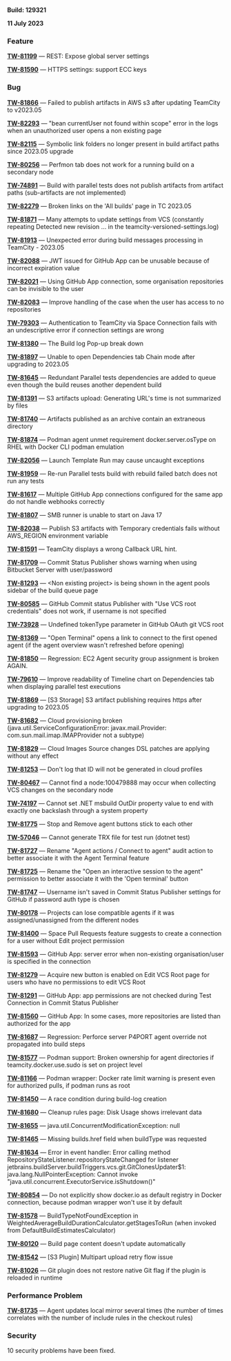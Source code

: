 [//]: # (title: TeamCity 2023.05.1 Release Notes)
[//]: # (auxiliary-id: TeamCity 2023.05.1 Release Notes)

__Build: 129321__

__11 July 2023__


<!--project: TeamCity Fix versions: {2023.05.1 (129321)} #Fixed visible to: {All Users} -{Trunk issue}-->

### Feature

**[TW-81199](https://youtrack.jetbrains.com/issue/TW-81199/REST-Expose-global-server-settings)** — REST: Expose global server settings

**[TW-81590](https://youtrack.jetbrains.com/issue/TW-81590)** — HTTPS settings: support ECC keys

### Bug

**[TW-81866](https://youtrack.jetbrains.com/issue/TW-81866)** — Failed to publish artifacts in AWS s3 after updating TeamCity to v2023.05

**[TW-82293](https://youtrack.jetbrains.com/issue/TW-82293/bean-currentUser-not-found-within-scope-error-in-the-logs-when-an-unauthorized-user-opens-a-non-existing-page)** — "bean currentUser not found within scope" error in the logs when an unauthorized user opens a non existing page

**[TW-82115](https://youtrack.jetbrains.com/issue/TW-82115/Symbolic-link-folders-no-longer-present-in-build-artifact-paths-since-2023.05-upgrade)** — Symbolic link folders no longer present in build artifact paths since 2023.05 upgrade

**[TW-80256](https://youtrack.jetbrains.com/issue/TW-80256/Perfmon-tab-does-not-work-for-a-running-build-on-a-secondary-node)** — Perfmon tab does not work for a running build on a secondary node

**[TW-74891](https://youtrack.jetbrains.com/issue/TW-74891/Build-with-parallel-tests-does-not-publish-artifacts-from-artifact-paths-sub-artifacts-are-not-implemented)** — Build with parallel tests does not publish artifacts from artifact paths (sub-artifacts are not implemented)

**[TW-82279](https://youtrack.jetbrains.com/issue/TW-82279/Broken-links-on-the-All-builds-page-in-TC-2023.05)** — Broken links on the 'All builds' page in TC 2023.05

**[TW-81871](https://youtrack.jetbrains.com/issue/TW-81871/Many-attempts-to-update-settings-from-VCS-constantly-repeating-Detected-new-revision-...-in-the-teamcity-versioned-settings.log)** — Many attempts to update settings from VCS (constantly repeating Detected new revision ... in the teamcity-versioned-settings.log)

**[TW-81913](https://youtrack.jetbrains.com/issue/TW-81913/Unexpected-error-during-build-messages-processing-in-TeamCity-2023.05)** — Unexpected error during build messages processing in TeamCity - 2023.05

**[TW-82088](https://youtrack.jetbrains.com/issue/TW-82088/JWT-issued-for-GitHub-App-can-be-unusable-because-of-incorrect-expiration-value)** — JWT issued for GitHub App can be unusable because of incorrect expiration value

**[TW-82021](https://youtrack.jetbrains.com/issue/TW-82021/Using-GitHub-App-connection-some-organisation-repositories-can-be-invisible-to-the-user)** — Using GitHub App connection, some organisation repositories can be invisible to the user

**[TW-82083](https://youtrack.jetbrains.com/issue/TW-82083/Improve-handling-of-the-case-when-the-user-has-access-to-no-repositories)** — Improve handling of the case when the user has access to no repositories

**[TW-79303](https://youtrack.jetbrains.com/issue/TW-79303/Authentication-to-TeamCity-via-Space-Connection-fails-with-an-undescriptive-error-if-connection-settings-are-wrong)** — Authentication to TeamCity via Space Connection fails with an undescriptive error if connection settings are wrong

**[TW-81380](https://youtrack.jetbrains.com/issue/TW-81380/The-Build-log-Pop-up-break-down)** — The Build log Pop-up break down

**[TW-81897](https://youtrack.jetbrains.com/issue/TW-81897/Unable-to-open-Dependencies-tab-Chain-mode-after-upgrading-to-2023.05)** — Unable to open Dependencies tab Chain mode after upgrading to 2023.05

**[TW-81645](https://youtrack.jetbrains.com/issue/TW-81645/Redundant-Parallel-tests-dependencies-are-added-to-queue-even-though-the-build-reuses-another-dependent-build)** — Redundant Parallel tests dependencies are added to queue even though the build reuses another dependent build

**[TW-81391](https://youtrack.jetbrains.com/issue/TW-81391/S3-artifacts-upload-Generating-URLs-time-is-not-summarized-by-files)** — S3 artifacts upload: Generating URL's time is not summarized by files

**[TW-81740](https://youtrack.jetbrains.com/issue/TW-81740/Artifacts-published-as-an-archive-contain-an-extraneous-directory)** — Artifacts published as an archive contain an extraneous directory

**[TW-81874](https://youtrack.jetbrains.com/issue/TW-81874/Podman-agent-unmet-requirement-docker.server.osType-on-RHEL-with-Docker-CLI-podman-emulation)** — Podman agent unmet requirement docker.server.osType on RHEL with Docker CLI podman emulation

**[TW-82056](https://youtrack.jetbrains.com/issue/TW-82056/Launch-Template-Run-may-cause-uncaught-exceptions)** — Launch Template Run may cause uncaught exceptions

**[TW-81959](https://youtrack.jetbrains.com/issue/TW-81959/Re-run-Parallel-tests-build-with-rebuild-failed-batch-does-not-run-any-tests)** — Re-run Parallel tests build with rebuild failed batch does not run any tests

**[TW-81617](https://youtrack.jetbrains.com/issue/TW-81617/Multiple-GitHub-App-connections-configured-for-the-same-app-do-not-handle-webhooks-correctly)** — Multiple GitHub App connections configured for the same app do not handle webhooks correctly

**[TW-81807](https://youtrack.jetbrains.com/issue/TW-81807/SMB-runner-is-unable-to-start-on-Java-17)** — SMB runner is unable to start on Java 17

**[TW-82038](https://youtrack.jetbrains.com/issue/TW-82038/Publish-S3-artifacts-with-Temporary-credentials-fails-without-AWSREGION-environment-variable)** — Publish S3 artifacts with Temporary credentials fails without AWS_REGION environment variable

**[TW-81591](https://youtrack.jetbrains.com/issue/TW-81591/TeamCity-displays-a-wrong-Callback-URL-hint.)** — TeamCity displays a wrong Callback URL hint.

**[TW-81709](https://youtrack.jetbrains.com/issue/TW-81709/Commit-Status-Publisher-shows-warning-when-using-Bitbucket-Server-with-user-password)** — Commit Status Publisher shows warning when using Bitbucket Server with user/password

**[TW-81293](https://youtrack.jetbrains.com/issue/TW-81293/Non-existing-project-is-being-shown-in-the-agent-pools-sidebar-of-the-build-queue-page)** — &lt;Non existing project> is being shown in the agent pools sidebar of the build queue page

**[TW-80585](https://youtrack.jetbrains.com/issue/TW-80585/GitHub-Commit-status-Publisher-with-Use-VCS-root-credentials-does-not-work-if-username-is-not-specified)** — GitHub Commit status Publisher with "Use VCS root credentials" does not work, if username is not specified

**[TW-73928](https://youtrack.jetbrains.com/issue/TW-73928/Undefined-tokenType-parameter-in-GitHub-OAuth-git-VCS-root)** — Undefined tokenType parameter in GitHub OAuth git VCS root

**[TW-81369](https://youtrack.jetbrains.com/issue/TW-81369/Open-Terminal-opens-a-link-to-connect-to-the-first-opened-agent-if-the-agent-overview-wasnt-refreshed-before-opening)** — "Open Terminal" opens a link to connect to the first opened agent (if the agent overview wasn't refreshed before opening)

**[TW-81850](https://youtrack.jetbrains.com/issue/TW-81850/Regression-EC2-Agent-security-group-assignment-is-broken-AGAIN.)** — Regression: EC2 Agent security group assignment is broken AGAIN.

**[TW-79610](https://youtrack.jetbrains.com/issue/TW-79610/Improve-readability-of-Timeline-chart-on-Dependencies-tab-when-displaying-parallel-test-executions)** — Improve readability of Timeline chart on Dependencies tab when displaying parallel test executions

**[TW-81869](https://youtrack.jetbrains.com/issue/TW-81869/S3-Storage-S3-artifact-publishing-requires-https-after-upgrading-to-2023.05)** — [S3 Storage] S3 artifact publishing requires https after upgrading to 2023.05

**[TW-81682](https://youtrack.jetbrains.com/issue/TW-81682/Cloud-provisioning-broken-java.util.ServiceConfigurationError-javax.mail.Provider-com.sun.mail.imap.IMAPProvider-not-a-subtype)** — Cloud provisioning broken (java.util.ServiceConfigurationError: javax.mail.Provider: com.sun.mail.imap.IMAPProvider not a subtype)

**[TW-81829](https://youtrack.jetbrains.com/issue/TW-81829/Cloud-Images-Source-changes-DSL-patches-are-applying-without-any-effect)** — Cloud Images Source changes DSL patches are applying without any effect

**[TW-81253](https://youtrack.jetbrains.com/issue/TW-81253/Dont-log-that-ID-will-not-be-generated-in-cloud-profiles)** — Don't log that ID will not be generated in cloud profiles

**[TW-80467](https://youtrack.jetbrains.com/issue/TW-80467/Cannot-find-a-node100479888-may-occur-when-collecting-VCS-changes-on-the-secondary-node)** — Cannot find a node:100479888 may occur when collecting VCS changes on the secondary node

**[TW-74197](https://youtrack.jetbrains.com/issue/TW-74197/Cannot-set-.NET-msbuild-OutDir-property-value-to-end-with-exactly-one-backslash-through-a-system-property)** — Cannot set .NET msbuild OutDir property value to end with exactly one backslash through a system property

**[TW-81775](https://youtrack.jetbrains.com/issue/TW-81775/Stop-and-Remove-agent-buttons-stick-to-each-other)** — Stop and Remove agent buttons stick to each other

**[TW-57046](https://youtrack.jetbrains.com/issue/TW-57046/Cannot-generate-TRX-file-for-test-run-dotnet-test)** — Cannot generate TRX file for test run (dotnet test)

**[TW-81727](https://youtrack.jetbrains.com/issue/TW-81727/Rename-Agent-actions-Connect-to-agent-audit-action-to-better-associate-it-with-the-Agent-Terminal-feature)** — Rename "Agent actions / Connect to agent" audit action to better associate it with the Agent Terminal feature

**[TW-81725](https://youtrack.jetbrains.com/issue/TW-81725/Rename-the-Open-an-interactive-session-to-the-agent-permission-to-better-associate-it-with-the-Open-terminal-button)** — Rename the "Open an interactive session to the agent" permission to better associate it with the 'Open terminal' button

**[TW-81747](https://youtrack.jetbrains.com/issue/TW-81747/Username-isnt-saved-in-Commit-Status-Publisher-settings-for-GitHub-if-password-auth-type-is-chosen)** — Username isn't saved in Commit Status Publisher settings for GitHub if password auth type is chosen

**[TW-80178](https://youtrack.jetbrains.com/issue/TW-80178/Projects-can-lose-compatible-agents-if-it-was-assigned-unassigned-from-the-different-nodes)** — Projects can lose compatible agents if it was assigned/unassigned from the different nodes

**[TW-81400](https://youtrack.jetbrains.com/issue/TW-81400/Space-Pull-Requests-feature-suggests-to-create-a-connection-for-a-user-without-Edit-project-permission)** — Space Pull Requests feature suggests to create a connection for a user without Edit project permission

**[TW-81593](https://youtrack.jetbrains.com/issue/TW-81593/GitHub-App-server-error-when-non-existing-organisation-user-is-specified-in-the-connection)** — GitHub App: server error when non-existing organisation/user is specified in the connection

**[TW-81279](https://youtrack.jetbrains.com/issue/TW-81279/Acquire-new-button-is-enabled-on-Edit-VCS-Root-page-for-users-who-have-no-permissions-to-edit-VCS-Root)** — Acquire new button is enabled on Edit VCS Root page for users who have no permissions to edit VCS Root

**[TW-81291](https://youtrack.jetbrains.com/issue/TW-81291/GitHub-App-app-permissions-are-not-checked-during-Test-Connection-in-Commit-Status-Publisher)** — GitHub App: app permissions are not checked during Test Connection in Commit Status Publisher

**[TW-81560](https://youtrack.jetbrains.com/issue/TW-81560/GitHub-App-In-some-cases-more-repositories-are-listed-than-authorized-for-the-app)** — GitHub App: In some cases, more repositories are listed than authorized for the app

**[TW-81687](https://youtrack.jetbrains.com/issue/TW-81687/Regression-Perforce-server-P4PORT-agent-override-not-propagated-into-build-steps)** — Regression: Perforce server P4PORT agent override not propagated into build steps

**[TW-81577](https://youtrack.jetbrains.com/issue/TW-81577/Podman-support-Broken-ownership-for-agent-directories-if-teamcity.docker.use.sudo-is-set-on-project-level)** — Podman support: Broken ownership for agent directories if teamcity.docker.use.sudo is set on project level

**[TW-81166](https://youtrack.jetbrains.com/issue/TW-81166/Podman-wrapper-Docker-rate-limit-warning-is-present-even-for-authorized-pulls-if-podman-runs-as-root)** — Podman wrapper: Docker rate limit warning is present even for authorized pulls, if podman runs as root

**[TW-81450](https://youtrack.jetbrains.com/issue/TW-81450/A-race-condition-during-build-log-creation)** — A race condition during build-log creation

**[TW-81680](https://youtrack.jetbrains.com/issue/TW-81680/Cleanup-rules-page-Disk-Usage-shows-irrelevant-data)** — Cleanup rules page: Disk Usage shows irrelevant data

**[TW-81655](https://youtrack.jetbrains.com/issue/TW-81655/java.util.ConcurrentModificationException-null)** — java.util.ConcurrentModificationException: null

**[TW-81465](https://youtrack.jetbrains.com/issue/TW-81465/Missing-builds.href-field-when-buildType-was-requested)** — Missing builds.href field when buildType was requested

**[TW-81634](https://youtrack.jetbrains.com/issue/TW-81634/Error-in-event-handler-Error-calling-method-RepositoryStateListener.repositoryStateChanged-for-listener)** — Error in event handler: Error calling method RepositoryStateListener.repositoryStateChanged for listener jetbrains.buildServer.buildTriggers.vcs.git.GitClonesUpdater$1: java.lang.NullPointerException: Cannot invoke "java.util.concurrent.ExecutorService.isShutdown()"

**[TW-80854](https://youtrack.jetbrains.com/issue/TW-80854/Do-not-explicitly-show-docker.io-as-default-registry-in-Docker-connection-because-podman-wrapper-wont-use-it-by-default)** — Do not explicitly show docker.io as default registry in Docker connection, because podman wrapper won't use it by default

**[TW-81578](https://youtrack.jetbrains.com/issue/TW-81578/BuildTypeNotFoundException-in-WeightedAverageBuildDurationCalculator.getStagesToRun-when-invoked-from)** — BuildTypeNotFoundException in WeightedAverageBuildDurationCalculator.getStagesToRun (when invoked from DefaultBuildEstimatesCalculator)

**[TW-80120](https://youtrack.jetbrains.com/issue/TW-80120/Build-page-content-doesnt-update-automatically)** — Build page content doesn't update automatically

**[TW-81542](https://youtrack.jetbrains.com/issue/TW-81542/S3-Plugin-Multipart-upload-retry-flow-issue)** — [S3 Plugin] Multipart upload retry flow issue

**[TW-81026](https://youtrack.jetbrains.com/issue/TW-81026/Git-plugin-does-not-restore-native-Git-flag-if-the-plugin-is-reloaded-in-runtime)** — Git plugin does not restore native Git flag if the plugin is reloaded in runtime

### Performance Problem

**[TW-81735](https://youtrack.jetbrains.com/issue/TW-81735/Agent-updates-local-mirror-several-times-the-number-of-times-correlates-with-the-number-of-include-rules-in-the-checkout-rules)** — Agent updates local mirror several times (the number of times correlates with the number of include rules in the checkout rules)

<!--project: TeamCity Fix versions: {2023.05.1 (129321)} #Fixed #{Security Problem}  -{Trunk issue}-->

### Security

10 security problems have been fixed.